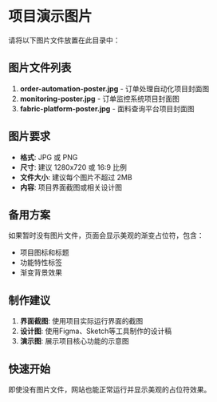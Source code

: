 # 项目演示图片

请将以下图片文件放置在此目录中：

## 图片文件列表

1. **order-automation-poster.jpg** - 订单处理自动化项目封面图
2. **monitoring-poster.jpg** - 订单监控系统项目封面图  
3. **fabric-platform-poster.jpg** - 面料查询平台项目封面图

## 图片要求

- **格式**: JPG 或 PNG
- **尺寸**: 建议 1280x720 或 16:9 比例
- **文件大小**: 建议每个图片不超过 2MB
- **内容**: 项目界面截图或相关设计图

## 备用方案

如果暂时没有图片文件，页面会显示美观的渐变占位符，包含：
- 项目图标和标题
- 功能特性标签
- 渐变背景效果

## 制作建议

1. **界面截图**: 使用项目实际运行界面的截图
2. **设计图**: 使用Figma、Sketch等工具制作的设计稿
3. **演示图**: 展示项目核心功能的示意图

## 快速开始

即使没有图片文件，网站也能正常运行并显示美观的占位符效果。
